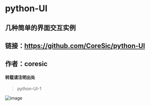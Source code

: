 # python-UI
## 几种简单的界面交互实例
## 链接：https://github.com/CoreSic/python-UI
## 作者：coresic
#### 转载请注明出处
>python-UI-1

![image](https://user-images.githubusercontent.com/76642936/115148948-4816f480-a094-11eb-9302-221b83f54239.png)

